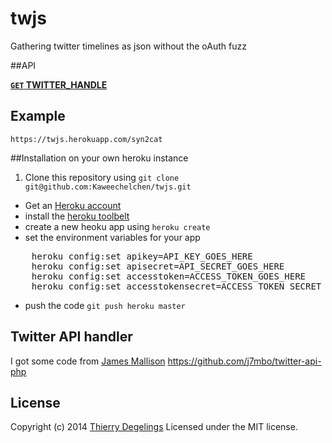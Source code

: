 twjs
====

Gathering twitter timelines as json without the oAuth fuzz

##API

**[<code>GET</code> TWITTER_HANDLE](https://twjs.herokuapp.com/syn2cat)**

## Example

    https://twjs.herokuapp.com/syn2cat

##Installation on your own heroku instance

1. Clone this repository using `git clone git@github.com:Kaweechelchen/twjs.git`
* Get an [Heroku account](https://id.heroku.com/signup)
* install the [heroku toolbelt](https://toolbelt.heroku.com/)
* create a new heoku app using `heroku create`
* set the environment variables for your app
<pre>
    heroku config:set apikey=API_KEY_GOES_HERE
    heroku config:set apisecret=API_SECRET_GOES_HERE
    heroku config:set accesstoken=ACCESS_TOKEN_GOES_HERE
    heroku config:set accesstokensecret=ACCESS_TOKEN_SECRET_GOES_HERE
</pre>
* push the code `git push heroku master`

## Twitter API handler

I got some code from [James Mallison](https://github.com/j7mbo) https://github.com/j7mbo/twitter-api-php

## License
Copyright (c) 2014 [Thierry Degelings](https://github.com/Kaweechelchen)
Licensed under the MIT license.

